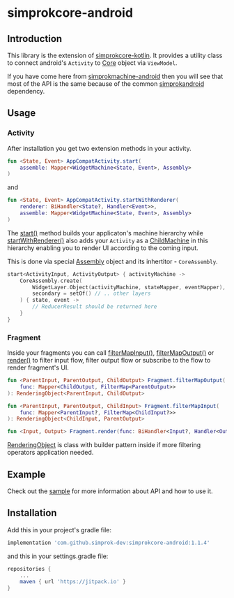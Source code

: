 # simprokcore-android

## Introduction

This library is the extension of [simprokcore-kotlin](https://github.com/simprok-dev/simprokcore-kotlin). It provides a utility class to connect android's ```Activity``` to [Core](https://github.com/simprok-dev/simprokcore-kotlin/wiki/Core) object via ```ViewModel```. 

If you have come here from [simprokmachine-android](https://github.com/simprok-dev/simprokmachine-android) then you will see that most of the API is the same because of the common [simprokandroid](https://github.com/simprok-dev/simprokandroid) dependency.

## Usage

### Activity

After installation you get two extension methods in your activity.

```Kotlin
fun <State, Event> AppCompatActivity.start(
    assemble: Mapper<WidgetMachine<State, Event>, Assembly>
)
```

and 

```Kotlin
fun <State, Event> AppCompatActivity.startWithRenderer(
    renderer: BiHandler<State?, Handler<Event>>,
    assemble: Mapper<WidgetMachine<State, Event>, Assembly>
)
```

The [start()](https://github.com/simprok-dev/simprokandroid/wiki/AppCompatActivityExt#start-without-renderer) method builds your applicaton's machine hierarchy while [startWithRenderer()](https://github.com/simprok-dev/simprokandroid/wiki/AppCompatActivityExt#start-with-renderer) also adds your ```Activity``` as a [ChildMachine](https://github.com/simprok-dev/simprokmachine-kotlin/wiki/ChildMachine) in this hierarchy enabling you to render UI according to the coming input.

This is done via special [Assembly](https://github.com/simprok-dev/simprokandroid/wiki/Assembly) object and its inhertitor - ```CoreAssembly```.

```Kotlin
start<ActivityInput, ActivityOutput> { activityMachine -> 
    CoreAssembly.create(
        WidgetLayer.Object(activityMachine, stateMapper, eventMapper),
        secondary = setOf() // .. other layers
    ) { state, event -> 
        // ReducerResult should be returned here
    }
}
```

### Fragment

Inside your fragments you can call [filterMapInput()](https://github.com/simprok-dev/simprokandroid/wiki/FragmentExt#filtermapinput), [filterMapOutput()](https://github.com/simprok-dev/simprokandroid/wiki/FragmentExt#filtermapoutput) or [render()](https://github.com/simprok-dev/simprokandroid/wiki/FragmentExt#render) to filter input flow, filter output flow or subscribe to the flow to render fragment's UI.

```Kotlin
fun <ParentInput, ParentOutput, ChildOutput> Fragment.filterMapOutput(
    func: Mapper<ChildOutput, FilterMap<ParentOutput>>
): RenderingObject<ParentInput, ChildOutput>
```

```Kotlin
fun <ParentInput, ParentOutput, ChildInput> Fragment.filterMapInput(
    func: Mapper<ParentInput?, FilterMap<ChildInput?>>
): RenderingObject<ChildInput, ParentOutput>
```

```Kotlin
fun <Input, Output> Fragment.render(func: BiHandler<Input?, Handler<Output>>)
```


[RenderingObject](https://github.com/simprok-dev/simprokandroid/wiki/RenderingObject) is class with builder pattern inside if more filtering operators application needed.

## Example

Check out the [sample](https://github.com/simprok-dev/simprokcore-android/tree/main/sample) for more information about API and how to use it.


## Installation

Add this in your project's gradle file:

```groovy
implementation 'com.github.simprok-dev:simprokcore-android:1.1.4'
```

and this in your settings.gradle file:

```groovy
repositories {
    ...
    maven { url 'https://jitpack.io' }
}
```
